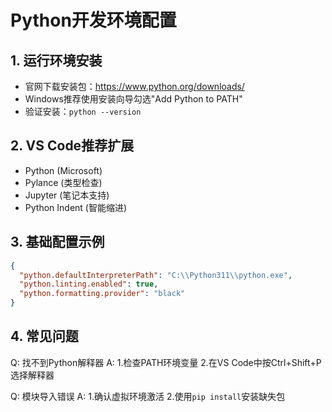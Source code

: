 # Python开发环境配置

## 1. 运行环境安装
- 官网下载安装包：https://www.python.org/downloads/
- Windows推荐使用安装向导勾选"Add Python to PATH"
- 验证安装：`python --version`

## 2. VS Code推荐扩展
- Python (Microsoft)
- Pylance (类型检查)
- Jupyter (笔记本支持)
- Python Indent (智能缩进)

## 3. 基础配置示例
```json
{
  "python.defaultInterpreterPath": "C:\\Python311\\python.exe",
  "python.linting.enabled": true,
  "python.formatting.provider": "black"
}
```

## 4. 常见问题
Q: 找不到Python解释器
A: 1.检查PATH环境变量 2.在VS Code中按Ctrl+Shift+P选择解释器

Q: 模块导入错误
A: 1.确认虚拟环境激活 2.使用`pip install`安装缺失包